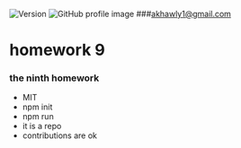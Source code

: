 
![Version](https://img.shields.io/badge/VERSION-1.0.0-BRIGHTGREEN)
![GitHub profile image](https://avatars2.githubusercontent.com/u/57334012?v=4)
###akhawly1@gmail.com
# homework 9 
### the ninth homework
* MIT
* npm init
* npm run
* it is a repo
* contributions are ok
            